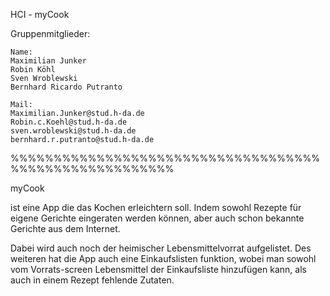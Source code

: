 HCI - myCook 

Gruppenmitglieder:

    Name:
    Maximilian Junker
    Robin Köhl 
    Sven Wroblewski
    Bernhard Ricardo Putranto 

    Mail:
    Maximilian.Junker@stud.h-da.de
    Robin.c.Koehl@stud.h-da.de
    sven.wroblewski@stud.h-da.de
    bernhard.r.putranto@stud.h-da.de

%%%%%%%%%%%%%%%%%%%%%%%%%%%%%%%%%%%%%%%%%%%%%%%%%%%%%%%


myCook

ist eine App die das Kochen erleichtern soll. Indem sowohl Rezepte für eigene Gerichte 
eingeraten werden können, aber auch schon bekannte Gerichte aus dem Internet.

Dabei wird auch noch der heimischer Lebensmittelvorrat aufgelistet. Des weiteren hat die App
auch eine Einkaufslisten funktion, wobei man sowohl vom Vorrats-screen Lebensmittel der Einkaufsliste hinzufügen kann,
als auch in einem Rezept fehlende Zutaten.